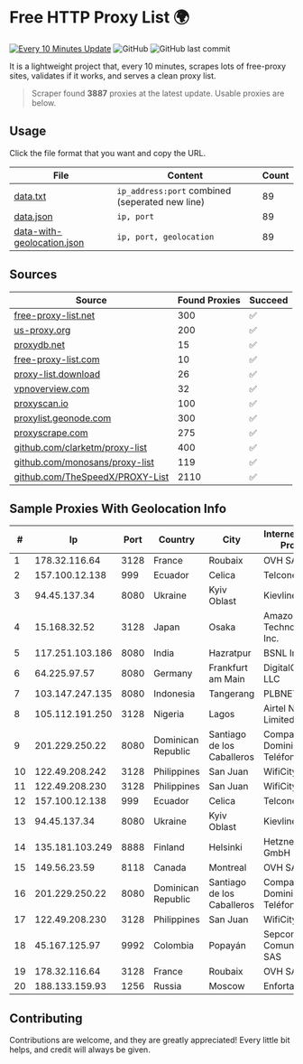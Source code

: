 
# Free HTTP Proxy List 🌍

[![Every 10 Minutes Update](https://github.com/mertguvencli/http-proxy-list/actions/workflows/main.yml/badge.svg?branch=main)](https://github.com/mertguvencli/http-proxy-list/actions/workflows/main.yml)
![GitHub](https://img.shields.io/github/license/mertguvencli/http-proxy-list)
![GitHub last commit](https://img.shields.io/github/last-commit/mertguvencli/http-proxy-list)

It is a lightweight project that, every 10 minutes, scrapes lots of free-proxy sites, validates if it works, and serves a clean proxy list.


> Scraper found **3887** proxies at the latest update. Usable proxies are below.

## Usage

Click the file format that you want and copy the URL.


|File|Content|Count|
|----|-------|-----|
|[data.txt](https://raw.githubusercontent.com/mertguvencli/http-proxy-list/main/proxy-list/data.txt)|`ip_address:port` combined (seperated new line)|89|
|[data.json](https://raw.githubusercontent.com/mertguvencli/http-proxy-list/main/proxy-list/data.json)|`ip, port`|89|
|[data-with-geolocation.json](https://raw.githubusercontent.com/mertguvencli/http-proxy-list/main/proxy-list/data-with-geolocation.json)|`ip, port, geolocation`|89|

## Sources

|Source|Found Proxies|Succeed|
|------|-------------|-------|
|[free-proxy-list.net](https://free-proxy-list.net)|300|✅|
|[us-proxy.org](https://www.us-proxy.org)|200|✅|
|[proxydb.net](http://proxydb.net)|15|✅|
|[free-proxy-list.com](https://free-proxy-list.com/?page=&port=&type%5B%5D=http&type%5B%5D=https&up_time=0&search=Search)|10|✅|
|[proxy-list.download](https://www.proxy-list.download/HTTP)|26|✅|
|[vpnoverview.com](https://vpnoverview.com/privacy/anonymous-browsing/free-proxy-servers)|32|✅|
|[proxyscan.io](https://www.proxyscan.io)|100|✅|
|[proxylist.geonode.com](https://proxylist.geonode.com/api/proxy-list?limit=300&page=1&sort_by=lastChecked&sort_type=desc&protocols=http,https)|300|✅|
|[proxyscrape.com](https://api.proxyscrape.com/v2/?request=displayproxies&protocol=http&timeout=10000&country=all&ssl=all&anonymity=all)|275|✅|
|[github.com/clarketm/proxy-list](https://raw.githubusercontent.com/clarketm/proxy-list/master/proxy-list-raw.txt)|400|✅|
|[github.com/monosans/proxy-list](https://raw.githubusercontent.com/monosans/proxy-list/main/proxies/http.txt)|119|✅|
|[github.com/TheSpeedX/PROXY-List](https://raw.githubusercontent.com/TheSpeedX/PROXY-List/master/http.txt)|2110|✅|


## Sample Proxies With Geolocation Info

|#|Ip|Port|Country|City|Internet Service Provider|
|-|--|----|-------|----|-------------------------|
|1|178.32.116.64|3128|France|Roubaix|OVH SAS|
|2|157.100.12.138|999|Ecuador|Celica|Telconet S.A|
|3|94.45.137.34|8080|Ukraine|Kyiv Oblast|Kievline LLC|
|4|15.168.32.52|3128|Japan|Osaka|Amazon Technologies Inc.|
|5|117.251.103.186|8080|India|Hazratpur|BSNL Internet|
|6|64.225.97.57|8080|Germany|Frankfurt am Main|DigitalOcean, LLC|
|7|103.147.247.135|8080|Indonesia|Tangerang|PLBNET|
|8|105.112.191.250|3128|Nigeria|Lagos|Airtel Networks Limited|
|9|201.229.250.22|8080|Dominican Republic|Santiago de los Caballeros|Compañía Dominicana de Teléfonos S. A.|
|10|122.49.208.242|3128|Philippines|San Juan|WifiCity, Inc|
|11|122.49.208.230|3128|Philippines|San Juan|WifiCity, Inc|
|12|157.100.12.138|999|Ecuador|Celica|Telconet S.A|
|13|94.45.137.34|8080|Ukraine|Kyiv Oblast|Kievline LLC|
|14|135.181.103.249|8888|Finland|Helsinki|Hetzner Online GmbH|
|15|149.56.23.59|8118|Canada|Montreal|OVH SAS|
|16|201.229.250.22|8080|Dominican Republic|Santiago de los Caballeros|Compañía Dominicana de Teléfonos S. A.|
|17|122.49.208.230|3128|Philippines|San Juan|WifiCity, Inc|
|18|45.167.125.97|9992|Colombia|Popayán|Sepcom Comunicaciones SAS|
|19|178.32.116.64|3128|France|Roubaix|OVH SAS|
|20|188.133.159.93|1256|Russia|Moscow|Enforta-MSK|



## Contributing

Contributions are welcome, and they are greatly appreciated! Every
little bit helps, and credit will always be given.

